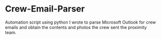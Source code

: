 # Crew-Email-Parser
Automation script using python I wrote to parse Microsoft Outlook for crew emails and obtain the contents and photos the crew sent the proximity team. 
